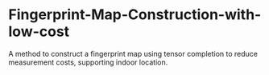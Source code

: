 # Fingerprint-Map-Construction-with-low-cost
A method to construct a fingerprint map using tensor completion to reduce measurement costs, supporting indoor location.
